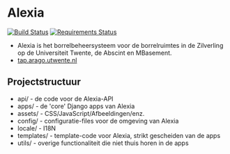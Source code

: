 # Alexia

[![Build Status](https://travis-ci.org/SVArago/alexia.svg?branch=master)](https://travis-ci.org/SVArago/alexia)
[![Requirements Status](https://requires.io/github/SVArago/alexia/requirements.svg?branch=master)](https://requires.io/github/SVArago/alexia/requirements/?branch=master)

 * Alexia is het borrelbeheersysteem voor de borrelruimtes in de
   Zilverling op de Universiteit Twente, de Abscint en MBasement.
 * [tap.arago.utwente.nl](https://tap.arago.utwente.nl)

## Projectstructuur

 * api/ - de code voor de Alexia-API
 * apps/ - de 'core' Django apps van Alexia
 * assets/ - CSS/JavaScript/Afbeeldingen/enz.
 * config/ - configuratie-files voor de omgeving van Alexia
 * locale/ - I18N
 * templates/ - template-code voor Alexia, strikt gescheiden van de apps
 * utils/ - overige functionaliteit die niet thuis horen in de apps
